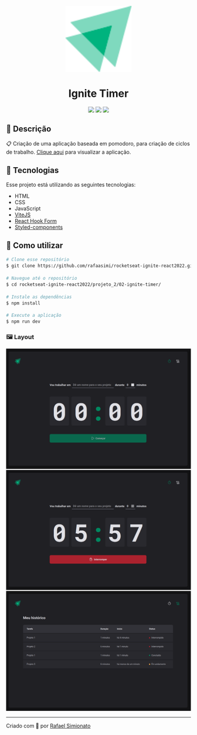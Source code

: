 <p align='center'><img width='180' src="./.github/logo-ignite.svg"/></p>
<h1 align='center'>Ignite Timer</h1>
<p align='center'>
<img src="https://img.shields.io/github/repo-size/rafaasimi/rocketseat-ignite-react2022?color=00B37E">
<img src="https://img.shields.io/github/languages/count/rafaasimi/rocketseat-ignite-react2022?color=00B37E">
<img src="https://img.shields.io/github/last-commit/rafaasimi/rocketseat-ignite-react2022?color=00B37E">
</p>

## 🔖 Descrição
<p>📋 Criação de uma aplicação baseada em pomodoro, para criação de ciclos de trabalho. <a href="https://rocketseat-ignite-react2022-projeto2-ignitetimer.vercel.app/" target="_new">Clique aqui</a> para visualizar a aplicação.<p>

## 🚀 Tecnologias
Esse projeto está utilizando as seguintes tecnologias:
- HTML
- CSS
- JavaScript
- [ViteJS](https://vitejs.dev/)
- [React Hook Form](https://react-hook-form.com/)
- [Styled-components](https://styled-components.com/)

## 🎲 Como utilizar
```bash
# Clone esse repositório
$ git clone https://github.com/rafaasimi/rocketseat-ignite-react2022.git

# Navegue até o repositório
$ cd rocketseat-ignite-react2022/projeto_2/02-ignite-timer/

# Instale as dependências
$ npm install

# Execute a aplicação
$ npm run dev
```
<h3>🖼 Layout</h3>
<img src="./.github/timer.png">
<img src="./.github/timer-active.png">
<img src="./.github/timer-list.png">


---
<p>Criado com 💙 por <a href='https://github.com/rafaasimi/' target='_blank'>Rafael Simionato</a></p>